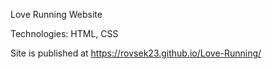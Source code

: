 Love Running Website

Technologies: HTML, CSS

Site is published at https://rovsek23.github.io/Love-Running/